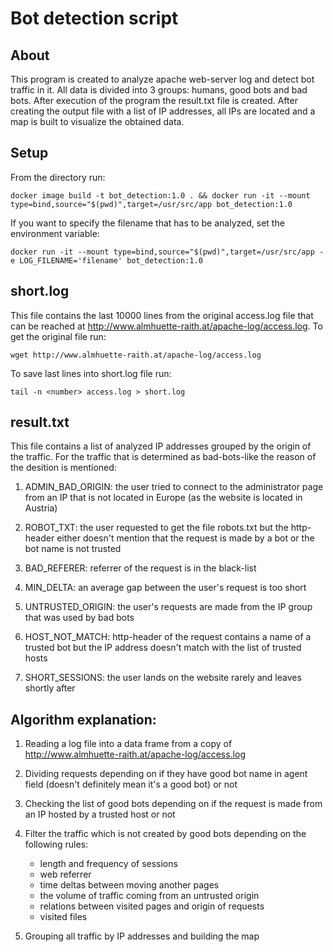 # Bot detection script

## About
This program is created to analyze apache web-server log and detect bot traffic in it. All data is divided into 3 groups: humans, good bots and bad bots. After execution of the program the result.txt file is created. After creating the output file with a list of IP addresses, all IPs are located and a map is built to visualize the obtained data.

## Setup
From the directory run:
```
docker image build -t bot_detection:1.0 . && docker run -it --mount type=bind,source="$(pwd)",target=/usr/src/app bot_detection:1.0
```
If you want to specify the filename that has to be analyzed, set the environment variable:
```
docker run -it --mount type=bind,source="$(pwd)",target=/usr/src/app -e LOG_FILENAME='filename' bot_detection:1.0
```

## short.log
This file contains the last 10000 lines from the original access.log file that can be reached at http://www.almhuette-raith.at/apache-log/access.log. To get the original file run:
```
wget http://www.almhuette-raith.at/apache-log/access.log
```
To save last lines into short.log file run:
```
tail -n <number> access.log > short.log
```

## result.txt
This file contains a list of analyzed IP addresses grouped by the origin of the traffic. For the traffic that is determined as bad-bots-like the reason of the desition is mentioned:

1. ADMIN_BAD_ORIGIN: the user tried to connect to the administrator page from an IP that is not located in Europe (as the website is located in Austria)

2. ROBOT_TXT: the user requested to get the file robots.txt but the http-header either doesn't mention that the request is made by a bot or the bot name is not trusted

3. BAD_REFERER: referrer of the request is in the black-list

4. MIN_DELTA: an average gap between the user's request is too short

5. UNTRUSTED_ORIGIN: the user's requests are made from the IP group that was used by bad bots

6. HOST_NOT_MATCH: http-header of the request contains a name of a trusted bot but the IP address doesn't match with the list of trusted hosts

7. SHORT_SESSIONS: the user lands on the website rarely and leaves shortly after

## Algorithm explanation:

1. Reading a log file into a data frame from a copy of http://www.almhuette-raith.at/apache-log/access.log

2. Dividing requests depending on if they have good bot name in agent field (doesn't definitely mean it's a good bot) or not

3. Checking the list of good bots depending on if the request is made from an IP hosted by a trusted host or not

4. Filter the traffic which is not created by good bots depending on the following rules:

	- length and frequency of sessions
	- web referrer
	- time deltas between moving another pages
	- the volume of traffic coming from an untrusted origin
	- relations between visited pages and origin of requests
	- visited files

5. Grouping all traffic by IP addresses and building the map
